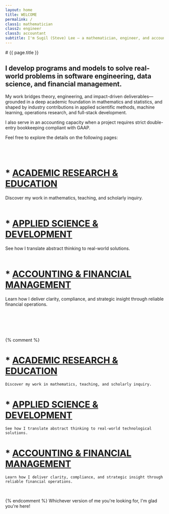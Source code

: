 ```yaml
---
layout: home
title: WELCOME
permalink: /
class1: mathematician
class2: engineer
class3: accountant
subtitle: I'm Sugil (Steve) Lee — a mathematician, engineer, and accountant.
---
```


<div class="focus-rectangle-intro">
# {{ page.title }}

## I develop programs and models to solve real-world problems in <span class="emphasis-inverted">software engineering</span>, <span class="emphasis-inverted">data science</span>, and <span class="emphasis-inverted">financial management</span>.
</div>

<span class="br-softer"/>
My work bridges theory, engineering, and impact-driven deliverables—grounded in a deep academic foundation in mathematics and statistics, and shaped by industry contributions in applied scientific methods, machine learning, operations research, and full-stack development.

I also serve in an accounting capacity when a project requires strict double-entry bookkeeping compliant with GAAP.

Feel free to explore the details on the following pages:

<br><br>

<div class="focus-rectangle">
<h1>* <a class="link-dark" href="{{ '/research/' | relative_url }}"><b>ACADEMIC RESEARCH & EDUCATION</b></a></h1>

<span class="code-style">Discover my work in mathematics, teaching, and scholarly inquiry.<br><br></span>

<span class="br-soft"></span>

<h1>* <a class="link-dark" href="{{ '/development/' | relative_url }}"><span class="light-dark"><b>APPLIED SCIENCE & DEVELOPMENT</b></span></a></h1>

<span class="code-style">See how I translate abstract thinking to real-world solutions.<br><br></span>

<span class="br-soft"></span>

<h1>* <a class="link-dark" href="{{ '/accounting/' | relative_url }}"><span class="light-dark"><b>ACCOUNTING & FINANCIAL MANAGEMENT</b></span></a></h1>

<span class="code-style">Learn how I deliver clarity, compliance, and strategic insight through reliable financial operations.<br><br></span>
</div>

<br>

<br><br>
{% comment %}

<h1>* <a class="link-dark" href="{{ '/research/' | relative_url }}"><span class="light-dark"><b>ACADEMIC RESEARCH & EDUCATION</b></span></a></h1>

    Discover my work in mathematics, teaching, and scholarly inquiry.

<span class="br-soft"></span>

<h1>* <a class="link-dark" href="{{ '/development/' | relative_url }}"><span class="light-dark"><b>APPLIED SCIENCE & DEVELOPMENT</b></span></a></h1>

    See how I translate abstract thinking to real-world technological solutions.

<span class="br-soft"></span>

<h1>* <a class="link-dark" href="{{ '/accounting/' | relative_url }}"><span class="light-dark"><b>ACCOUNTING & FINANCIAL MANAGEMENT</b></span></a></h1>

    Learn how I deliver clarity, compliance, and strategic insight through reliable financial operations.

<br>

{% endcomment %}
Whichever version of me you're looking for, I'm glad you're here!

<br>
